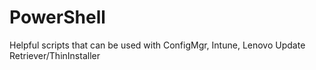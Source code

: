 # PowerShell
Helpful scripts that can be used with ConfigMgr, Intune, Lenovo Update Retriever/ThinInstaller
